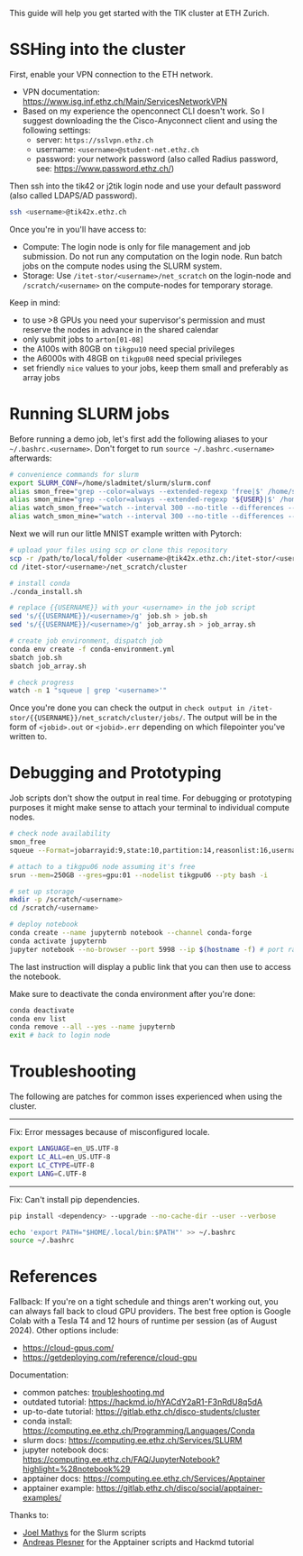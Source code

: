 This guide will help you get started with the TIK cluster at ETH Zurich.

# SSHing into the cluster

First, enable your VPN connection to the ETH network.

- VPN documentation: https://www.isg.inf.ethz.ch/Main/ServicesNetworkVPN
- Based on my experience the openconnect CLI doesn't work. So I suggest downloading the the Cisco-Anyconnect client and using the following settings:
	- server: `https://sslvpn.ethz.ch`
	- username: `<username>@student-net.ethz.ch`
	- password: your network password (also called Radius password, see: https://www.password.ethz.ch/)

Then ssh into the tik42 or j2tik login node and use your default password (also called LDAPS/AD password).

```bash
ssh <username>@tik42x.ethz.ch
```

Once you're in you'll have access to:

- Compute: The login node is only for file management and job submission. Do not run any computation on the login node. Run batch jobs on the compute nodes using the SLURM system.
- Storage: Use `/itet-stor/<username>/net_scratch` on the login-node and `/scratch/<username>` on the compute-nodes for temporary storage.

Keep in mind:

- to use >8 GPUs you need your supervisor's permission and must reserve the nodes in advance in the shared calendar
- only submit jobs to `arton[01-08]`
- the A100s with 80GB on `tikgpu10` need special privileges
- the A6000s with 48GB on `tikgpu08` need special privileges
- set friendly `nice` values to your jobs, keep them small and preferably as array jobs

# Running SLURM jobs

Before running a demo job, let's first add the following aliases to your `~/.bashrc.<username>`. Don't forget to run `source ~/.bashrc.<username>` afterwards:

```bash
# convenience commands for slurm
export SLURM_CONF=/home/sladmitet/slurm/slurm.conf
alias smon_free="grep --color=always --extended-regexp 'free|$' /home/sladmitet/smon.txt"
alias smon_mine="grep --color=always --extended-regexp '${USER}|$' /home/sladmitet/smon.txt"
alias watch_smon_free="watch --interval 300 --no-title --differences --color \"grep --color=always --extended-regexp 'free|$' /home/sladmitet/smon.txt\""
alias watch_smon_mine="watch --interval 300 --no-title --differences --color \"grep --color=always --extended-regexp '${USER}|$' /home/sladmitet/smon.txt\""
```

Next we will run our little MNIST example written with Pytorch:

```bash
# upload your files using scp or clone this repository
scp -r /path/to/local/folder <username>@tik42x.ethz.ch:/itet-stor/<username>/net_scratch/cluster
cd /itet-stor/<username>/net_scratch/cluster

# install conda
./conda_install.sh

# replace {{USERNAME}} with your <username> in the job script
sed 's/{{USERNAME}}/<username>/g' job.sh > job.sh
sed 's/{{USERNAME}}/<username>/g' job_array.sh > job_array.sh

# create job environment, dispatch job
conda env create -f conda-environment.yml
sbatch job.sh
sbatch job_array.sh

# check progress
watch -n 1 "squeue | grep '<username>'"
```

Once you're done you can check the output in `check output in /itet-stor/{{USERNAME}}/net_scratch/cluster/jobs/`. The output will be in the form of `<jobid>.out` or `<jobid>.err` depending on which filepointer you've written to.

# Debugging and Prototyping

Job scripts don't show the output in real time. For debugging or prototyping purposes it might make sense to attach your terminal to individual compute nodes.

```bash
# check node availability
smon_free
squeue --Format=jobarrayid:9,state:10,partition:14,reasonlist:16,username:10,tres-alloc:47,timeused:11,command:140,nodelist:20

# attach to a tikgpu06 node assuming it's free
srun --mem=250GB --gres=gpu:01 --nodelist tikgpu06 --pty bash -i

# set up storage
mkdir -p /scratch/<username>
cd /scratch/<username>

# deploy notebook
conda create --name jupyternb notebook --channel conda-forge
conda activate jupyternb
jupyter notebook --no-browser --port 5998 --ip $(hostname -f) # port range [5900-5999]
```

The last instruction will display a public link that you can then use to access the notebook.

Make sure to deactivate the conda environment after you're done:

```bash
conda deactivate
conda env list
conda remove --all --yes --name jupyternb
exit # back to login node
```

# Troubleshooting

The following are patches for common isses experienced when using the cluster.

---

Fix: Error messages because of misconfigured locale.
	
```bash
export LANGUAGE=en_US.UTF-8
export LC_ALL=en_US.UTF-8
export LC_CTYPE=UTF-8
export LANG=C.UTF-8
```

---

Fix: Can't install pip dependencies.

```bash
pip install <dependency> --upgrade --no-cache-dir --user --verbose

echo 'export PATH="$HOME/.local/bin:$PATH"' >> ~/.bashrc
source ~/.bashrc
```

# References

Fallback: If you're on a tight schedule and things aren't working out, you can always fall back to cloud GPU providers. The best free option is Google Colab with a Tesla T4 and 12 hours of runtime per session (as of August 2024). Other options include:

- https://cloud-gpus.com/
- https://getdeploying.com/reference/cloud-gpu

Documentation:

- common patches: [troubleshooting.md](./troubleshooting.md)
- outdated tutorial: https://hackmd.io/hYACdY2aR1-F3nRdU8q5dA
- up-to-date tutorial: https://gitlab.ethz.ch/disco-students/cluster
- conda install: https://computing.ee.ethz.ch/Programming/Languages/Conda
- slurm docs: https://computing.ee.ethz.ch/Services/SLURM
- jupyter notebook docs: https://computing.ee.ethz.ch/FAQ/JupyterNotebook?highlight=%28notebook%29
- apptainer docs: https://computing.ee.ethz.ch/Services/Apptainer
- apptainer example: https://gitlab.ethz.ch/disco/social/apptainer-examples/

Thanks to:

- [Joel Mathys](https://github.com/iJorl) for the Slurm scripts
- [Andreas Plesner](https://github.com/aplesner) for the Apptainer scripts and Hackmd tutorial
